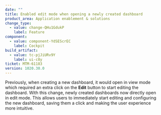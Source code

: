 ```yaml
---
date: ""
title: Enabled edit mode when opening a newly created dashboard
product_area: Application enablement & solutions
change_type:
  - value: change-QHu1GdukP
    label: Feature
component:
  - value: component-YdSEScrEC
    label: Cockpit
build_artifact:
  - value: tc-pjJiURv9Y
    label: ui-c8y
ticket: MTM-61183
version: 1020.30.0
---
```

Previously, when creating a new dashboard, it would open in view mode which required an extra click on the **Edit** button to start editing the dashboard. With this change, newly created dashboards now directly open in edit mode. This allows users to immediately start editing and configuring the new dashboard, saving them a click and making the user experience more intuitive.